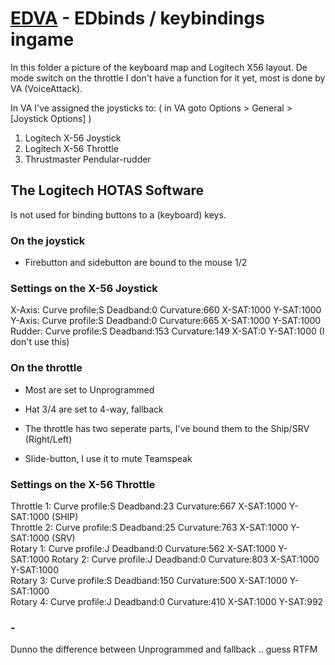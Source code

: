 # [EDVA](https://github.com/ArNeo-VR/EDVA) - EDbinds / keybindings ingame

In this folder a picture of the keyboard map and Logitech X56 layout.
De mode switch on the throttle I don't have a function for it yet, most is done by VA (VoiceAttack).

In VA I've assigned the joysticks to: ( in VA goto Options > General > [Joystick Options] )  
1. Logitech X-56 Joystick  
2. Logitech X-56 Throttle  
3. Thrustmaster Pendular-rudder  


## The Logitech HOTAS Software 
Is not used for binding buttons to a (keyboard) keys.  


### On the joystick
- Firebutton and sidebutton are bound to the mouse 1/2  

### Settings on the X-56 Joystick  
X-Axis: Curve profile:S Deadband:0 Curvature:660 X-SAT:1000 Y-SAT:1000  
Y-Axis: Curve profile:S Deadband:0 Curvature:665 X-SAT:1000 Y-SAT:1000  
Rudder: Curve profile:S Deadband:153 Curvature:149 X-SAT:0 Y-SAT:1000 (I don't use this)  


### On the throttle  
- Most are set to Unprogrammed  
- Hat 3/4 are set to 4-way, fallback  
- The throttle has two seperate parts, I've bound them to the Ship/SRV (Right/Left)

- Slide-button, I use it to mute Teamspeak

### Settings on the X-56 Throttle
Throttle 1: Curve profile:S Deadband:23 Curvature:667 X-SAT:1000 Y-SAT:1000 (SHIP)  
Throttle 2: Curve profile:S Deadband:25 Curvature:763 X-SAT:1000 Y-SAT:1000 (SRV)  
Rotary   1: Curve profile:J Deadband:0 Curvature:562 X-SAT:1000 Y-SAT:1000 
Rotary   2: Curve profile:J Deadband:0 Curvature:803 X-SAT:1000 Y-SAT:1000  
Rotary   3: Curve profile:S Deadband:150 Curvature:500 X-SAT:1000 Y-SAT:1000  
Rotary   4: Curve profile:J Deadband:0 Curvature:410 X-SAT:1000 Y-SAT:992  


### -
Dunno the difference between Unprogrammed and fallback .. guess RTFM  
